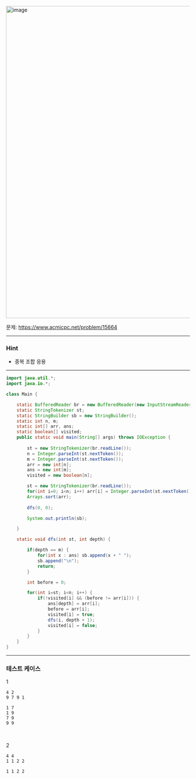 <img width="1164" height="854" alt="image" src="https://github.com/user-attachments/assets/a16f52b5-674a-45f4-875e-0c03dc75e928" />

문제: https://www.acmicpc.net/problem/15664

---

### Hint

- 중복 조합 응용
 
---

```java
import java.util.*;
import java.io.*;

class Main {

    static BufferedReader br = new BufferedReader(new InputStreamReader(System.in));
    static StringTokenizer st;
    static StringBuilder sb = new StringBuilder();
    static int n, m;
    static int[] arr, ans;
    static boolean[] visited;
    public static void main(String[] args) throws IOException {
        
        st = new StringTokenizer(br.readLine());
        n = Integer.parseInt(st.nextToken());
        m = Integer.parseInt(st.nextToken());
        arr = new int[n];
        ans = new int[m];
        visited = new boolean[n];

        st = new StringTokenizer(br.readLine());
        for(int i=0; i<n; i++) arr[i] = Integer.parseInt(st.nextToken());
        Arrays.sort(arr);
        
        dfs(0, 0);

        System.out.println(sb);

    }    

    static void dfs(int st, int depth) {

        if(depth == m) {
            for(int x : ans) sb.append(x + " ");
            sb.append("\n");
            return;
        }

        int before = 0;

        for(int i=st; i<n; i++) {
            if(!visited[i] && (before != arr[i])) {
                ans[depth] = arr[i];
                before = arr[i];
                visited[i] = true;
                dfs(i, depth + 1);
                visited[i] = false;
            }
        }
    }
}


```

---

### 테스트 케이스

1
```
4 2
9 7 9 1
```

```
1 7
1 9
7 9
9 9
```

&nbsp;

2
```
4 4
1 1 2 2
```

```
1 1 2 2
```